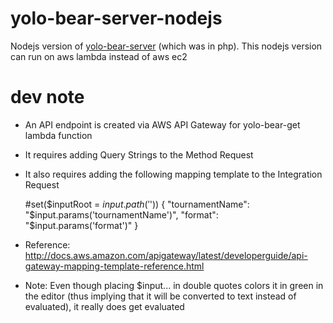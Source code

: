 # yolo-bear-server-nodejs
Nodejs version of [yolo-bear-server](https://github.com/shadiakiki1986/yolo-bear-server) (which was in php).
This nodejs version can run on aws lambda instead of aws ec2

# dev note
* An API endpoint is created via AWS API Gateway for yolo-bear-get lambda function
* It requires adding Query Strings to the Method Request
* It also requires adding the following mapping template to the Integration Request

    #set($inputRoot = $input.path('$'))
    {
    "tournamentName": "$input.params('tournamentName')",
    "format": "$input.params('format')"
    }
* Reference: http://docs.aws.amazon.com/apigateway/latest/developerguide/api-gateway-mapping-template-reference.html
* Note: Even though placing $input... in double quotes colors it in green in the editor (thus implying that it will be converted to text instead of evaluated), it really does get evaluated
